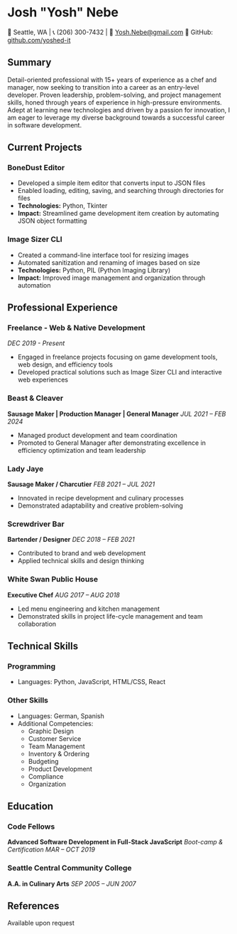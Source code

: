 # Josh "Yosh" Nebe

📍 Seattle, WA | 📞 (206) 300-7432 | 📧 Yosh.Nebe@gmail.com
🔗 GitHub: [github.com/yoshed-it](https://github.com/yoshed-it)

## Summary

Detail-oriented professional with 15+ years of experience as a chef and manager, now seeking to transition into a career as an entry-level developer. Proven leadership, problem-solving, and project management skills, honed through years of experience in high-pressure environments. Adept at learning new technologies and driven by a passion for innovation, I am eager to leverage my diverse background towards a successful career in software development.

## Current Projects

### BoneDust Editor
- Developed a simple item editor that converts input to JSON files
- Enabled loading, editing, saving, and searching through directories for files
- **Technologies:** Python, Tkinter
- **Impact:** Streamlined game development item creation by automating JSON object formatting

### Image Sizer CLI
- Created a command-line interface tool for resizing images
- Automated sanitization and renaming of images based on size
- **Technologies:** Python, PIL (Python Imaging Library)
- **Impact:** Improved image management and organization through automation

## Professional Experience

### Freelance - Web & Native Development
*DEC 2019 - Present*
- Engaged in freelance projects focusing on game development tools, web design, and efficiency tools
- Developed practical solutions such as Image Sizer CLI and interactive web experiences

### Beast & Cleaver
**Sausage Maker | Production Manager | General Manager**
*JUL 2021 – FEB 2024*
- Managed product development and team coordination
- Promoted to General Manager after demonstrating excellence in efficiency optimization and team leadership

### Lady Jaye
**Sausage Maker / Charcutier**
*FEB 2021 – JUL 2021*
- Innovated in recipe development and culinary processes
- Demonstrated adaptability and creative problem-solving

### Screwdriver Bar
**Bartender / Designer**
*DEC 2018 – FEB 2021*
- Contributed to brand and web development
- Applied technical skills and design thinking

### White Swan Public House
**Executive Chef**
*AUG 2017 – AUG 2018*
- Led menu engineering and kitchen management
- Demonstrated skills in project life-cycle management and team collaboration

## Technical Skills

### Programming
- Languages: Python, JavaScript, HTML/CSS, React

### Other Skills
- Languages: German, Spanish
- Additional Competencies: 
  * Graphic Design
  * Customer Service
  * Team Management
  * Inventory & Ordering
  * Budgeting
  * Product Development
  * Compliance
  * Organization

## Education

### Code Fellows
**Advanced Software Development in Full-Stack JavaScript**
*Boot-camp & Certification*
*MAR – OCT 2019*

### Seattle Central Community College
**A.A. in Culinary Arts**
*SEP 2005 – JUN 2007*

## References
Available upon request